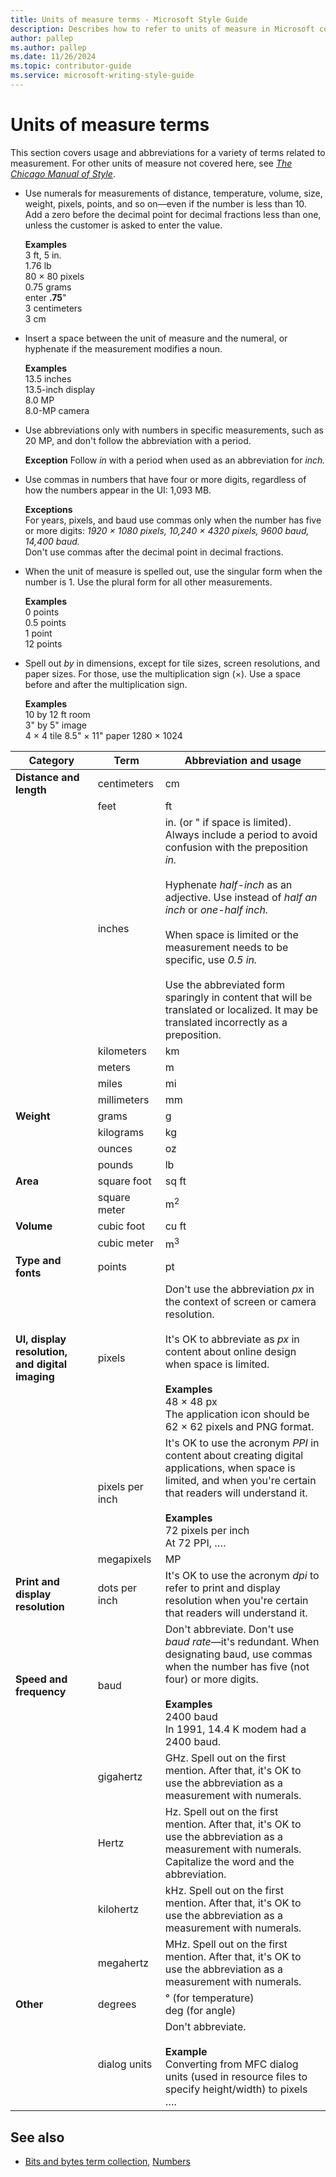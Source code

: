 ```yaml
---
title: Units of measure terms - Microsoft Style Guide
description: Describes how to refer to units of measure in Microsoft content and provides a table that outlines how to write terms and abbreviations for units of measure.
author: pallep
ms.author: pallep
ms.date: 11/26/2024
ms.topic: contributor-guide
ms.service: microsoft-writing-style-guide
---
```


# Units of measure terms

This section covers usage and abbreviations for a variety of terms related to measurement. For other units of measure not covered here, see [*The Chicago Manual of Style*](https://www.chicagomanualofstyle.org/home.html).

- Use numerals for measurements of distance, temperature, volume, size, weight, pixels, points, and so on—even if the number is less than 10\. Add a zero before the decimal point for decimal fractions less than one, unless the customer is asked to enter the value.

    **Examples**  
    3 ft, 5 in.  
    1.76 lb  
    80 × 80 pixels  
    0.75 grams  
    enter **.75**"  
    3 centimeters  
    3 cm

- Insert a space between the unit of measure and the numeral, or hyphenate if the measurement modifies a noun.

    **Examples**  
    13.5 inches  
    13.5-inch display  
    8.0 MP  
    8.0-MP camera  

- Use abbreviations only with numbers in specific measurements, such as 20 MP, and don't follow the abbreviation with a period.

    **Exception** Follow *in* with a period when used as an abbreviation for *inch.*

- Use commas in numbers that have four or more digits, regardless of how the numbers appear in the UI: 1,093 MB.

    **Exceptions**  
    For years, pixels, and baud use commas only when the number has five or more digits: *1920 × 1080 pixels,
    10,240 × 4320 pixels, 9600 baud, 14,400 baud.*  
    Don't use commas after the decimal point in decimal fractions.

- When the unit of measure is spelled out, use the singular form when the number is 1. Use the plural form for all other measurements.

    **Examples**  
    0 points  
    0.5 points  
    1 point  
    12 points

- Spell out *by* in dimensions, except for tile sizes, screen resolutions, and paper sizes. For those, use the multiplication sign (×). Use a space before and after the multiplication sign.

    **Examples**  
    10 by 12 ft room  
    3" by 5" image  
    4 × 4 tile
    8.5" × 11" paper
    1280 × 1024

| **Category** | **Term** | **Abbreviation and usage** |
|--|--|--|
| **Distance and length** | centimeters | cm |
|  | feet | ft |
|  | inches | in. (or " if space is limited). Always include a period to avoid confusion with the preposition *in.*<br /><br />Hyphenate *half-inch* as an adjective. Use instead of *half an inch* or *one-half inch.*<br /><br />When space is limited or the measurement needs to be specific, use *0.5 in.* <br /><br />Use the abbreviated form sparingly in content that will be translated or localized. It may be translated incorrectly as a preposition. |
|  | kilometers | km |
|  | meters | m |
|  | miles | mi |
|  | millimeters | mm |
| **Weight** | grams | g |
|  | kilograms | kg |
|  | ounces | oz |
|  | pounds | lb |
| **Area** | square foot | sq ft |
|  | square meter | m<sup>2</sup> |
| **Volume** | cubic foot | cu ft |
|  | cubic meter | m<sup>3</sup> |
| **Type and fonts** | points | pt |
| **UI, display resolution, and digital imaging** | pixels | Don't use the abbreviation *px* in the context of screen or camera resolution.<br /><br />It's OK to abbreviate as *px* in content about online design when space is limited. <br /><br />**Examples**<br />48 × 48 px <br />The application icon should be 62 × 62 pixels and PNG format. |
|  | pixels per inch | It's OK to use the acronym *PPI* in content about creating digital applications, when space is limited, and when you're certain that readers will understand it. <br /><br />**Examples**<br />72 pixels per inch  <br />At 72 PPI, …. |
|  | megapixels | MP |
| **Print and display resolution** | dots per inch | It's OK to use the acronym *dpi* to refer to print and display resolution when you're certain that readers will understand it. |
| **Speed and frequency** | baud | Don't abbreviate. Don't use *baud rate*—it's redundant. When designating baud, use commas when the number has five (not four) or more digits. <br /><br />**Examples**<br /> 2400 baud <br/> In 1991, 14.4 K modem had a 2400 baud. |
|  | gigahertz | GHz. Spell out on the first mention. After that, it's OK to use the abbreviation as a measurement with numerals. |
|  | Hertz | Hz. Spell out on the first mention. After that, it's OK to use the abbreviation as a measurement with numerals. Capitalize the word and the abbreviation. |
|  | kilohertz | kHz. Spell out on the first mention. After that, it's OK to use the abbreviation as a measurement with numerals. |
|  | megahertz | MHz. Spell out on the first mention. After that, it's OK to use the abbreviation as a measurement with numerals. |
| **Other** | degrees | ° (for temperature)<br />deg (for angle) |
|  | dialog units | Don't abbreviate.<br /><br />**Example**<br />Converting from MFC dialog units (used in resource files to specify height/width) to pixels …. |

## See also

- [Bits and bytes term collection](~/a-z-word-list-term-collections/term-collections/bits-bytes-terms.md), [Numbers](~/numbers.md)
